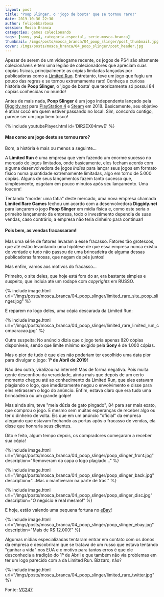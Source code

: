 ```yaml
---
layout: post
title: "Poop Slinger, o 'jogo de bosta' que se tornou raro!"
date: 2019-10-30 22:30
author: felipebbarbosa
session: Mosca Branca
categories: games colecionando
tags: [sony, ps4, categoria-especial, serie-mosca-branca]
thumbnail: /imgs/posts/mosca_branca/04_poop_slinger/post_thumbnail.jpg
cover: /imgs/posts/mosca_branca/04_poop_slinger/post_header.jpg
---
```


Apesar de serem de um videogame recente, os jogos de PS4 são altamente colecionáveis e tem uma legião de colecionadores que apreciam suas cópias físicas, principalmente as cópias limitadas lançadas por publicadoras como a [Limited Run](https://www.limitedrungames.com/). Entretanto, teve um jogo que fugiu um pouco das regras e se tornou extremamente raro! Conheça a curiosa história de **Poop Slinger**, o 'jogo de bosta' que teoricamente só possui 84 cópias conhecidas no mundo!

<!--more-->

Antes de mais nada, **Poop Slinger** é um jogo independente lançado pela [Diggidy.net](http://diggidy.net/poop-slinger/) para [PlayStation 4](https://store.playstation.com/pt-br/product/UP3995-CUSA12756_00-POOPSLINGER18PS4) e [Steam](https://store.steampowered.com/app/849410/Poop_Slinger/) em 2018. Basicamente, seu objetivo é atirar cocô em quem estiver passando no local. Sim, concordo contigo, parece ser um jogo bem tosco!

{% include youtubePlayer.html id='DlR2EX04mwE' %}

#### Mas como um jogo deste se tornou raro?

Bom, a história é mais ou menos a seguinte...

A **Limited Run** é uma empresa que vem fazendo um enorme sucesso no mercado de jogos limitados, onde basicamente, eles fecham acordo com alguma desenvolvedora de jogos *indies* para lançar seus jogos em formato físico numa quantidade extremamente limitadas, algo em torno de 5.000 cópias. Alguns de seus lançamentos fazem tanto sucesso que, simplesmente, esgotam em pouco minutos após seu lançamento. Uma loucura!

Tentando "morder uma fatia" deste mercado, uma nova empresa chamada **Limited Rare Games** fechou um acordo com a desenvolvedora **Diggidy.net** para lançarem o jogo **Poop Slinger** em mídia física e, como este seria o primeiro lançamento da empresa, todo o investimento dependia de suas vendas, caso contrário, a empresa não teria dinheiro para continuar!

#### Pois bem, as vendas fracassaram!

Mas uma série de fatores levaram a esse fracasso. Fatores tão grotescos, que até estão levantando uma hipótese de que essa empresa nunca existiu de verdade e tudo não passou de uma brincadeira de alguma dessas publicadoras famosas, que negam de pés juntos!

Mas enfim, vamos aos motivos do fracasso...

Primeiro, o site deles, que hoje está fora do ar, era bastante simples e suspeito, que incluia até um rodapé com _copyrights_ em RUSSO.

{% include image.html
    url="/imgs/posts/mosca_branca/04_poop_slinger/limited_rare_site_poop_slinger.jpg" %}

E reparem no logo deles, uma cópia descarada da Limited Run:

{% include image.html
    url="/imgs/posts/mosca_branca/04_poop_slinger/limited_rare_limited_run_comparacao.jpg" %}

Outra suspeita: No anúncio dizia que o jogo teria apenas 820 cópias disponíveis, sendo que limite mínimo exigido pela **Sony** é de 1.000 cópias.

Mas o pior de tudo é que eles não poderiam ter escolhido uma data pior para divulgar o jogo: **1º de Abril de 2019**!

Não deu outra, viralizou na internet! Mas de forma negativa. Pois muita gente desconfiou da veracidade, ainda mais que depois de um certo momento chegou até ao conhecimento da Limited Run, que eles estavam plagiando o logo, que imediatamente negou o envolvimento e disse para eles retirassem o logo do anúncio. Enfim, estava claro que era tudo uma brincadeira ou um grande golpe!

Mas ainda sim, teve "meia dúzia de gato pingado", 84 para ser mais exato, que comprou o jogo. E mesmo sem muitas esperanças de receber algo ou ter o dinheiro de volta. Eis que em um anúncio "oficial" da empresa alegando que estavam fechando as portas após o fracasso de vendas, ela disse que honraria seus clientes. 

Dito e feito, algum tempo depois, os compradores começaram a receber sua cópia!

{% include image.html
    url="/imgs/posts/mosca_branca/04_poop_slinger/poop_slinger_front.jpg"
    description="Removeram da capa o logo plagiado..." %}

{% include image.html
    url="/imgs/posts/mosca_branca/04_poop_slinger/poop_slinger_back.jpg"
    description="...Mas o mantiveram na parte de trás." %}

{% include image.html
    url="/imgs/posts/mosca_branca/04_poop_slinger/poop_slinger_disc.jpg"
    description="O negócio é real mesmo!" %}

E hoje, estão valendo uma pequena fortuna no [eBay](https://www.ebay.com/sch/i.html?_from=R40&_trksid=p2380057.m570.l1313.TR12.TRC2.A0.H0.Xpoop+slinger.TRS0&_nkw=poop+slinger&_sacat=0)!

{% include image.html
    url="/imgs/posts/mosca_branca/04_poop_slinger/poop_slinger_ebay.jpg"
    description="Mais de R$ 12.000!" %}

Algumas mídias especializadas tentaram entrar em contato com os donos da empresa e descobriram que se tratava de um russo que estava tentando "ganhar a vida" nos EUA e o motivo para tantos erros é que ele desconhecia a tradição do 1º de Abril e que também não via problemas em ter um logo parecido com a da Limited Run. Bizzaro, não?

{% include image.html
    url="/imgs/posts/mosca_branca/04_poop_slinger/limited_rare_twitter.jpg" %}

Fonte: [VG247](https://www.vg247.com/2019/04/24/rarest-ps4-game-poop-slinger/)
